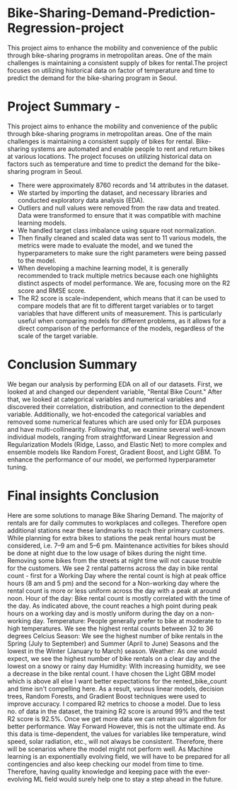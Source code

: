 # Bike-Sharing-Demand-Prediction-Regression-project
This project aims to enhance the mobility and convenience of the public through bike-sharing programs in metropolitan areas. One of the main challenges is maintaining a consistent supply of bikes for rental.The project focuses on utilizing historical data on factor of temperature and time to predict the demand for the bike-sharing program in Seoul.
# Project Summary -
This project aims to enhance the mobility and convenience of the public through bike-sharing programs in metropolitan areas. One of the main challenges is maintaining a consistent supply of bikes for rental. Bike-sharing systems are automated and enable people to rent and return bikes at various locations. The project focuses on utilizing historical data on factors such as temperature and time to predict the demand for the bike-sharing program in Seoul.
* There were approximately 8760 records and 14 attributes in the dataset.
* We started by importing the dataset, and necessary libraries and conducted exploratory data analysis (EDA).
* Outliers and null values were removed from the raw data and treated. Data were transformed to ensure that it was compatible with machine learning models.
* We handled target class imbalance using square root normalization.
* Then finally cleaned and scaled data was sent to 11 various models, the metrics were made to evaluate the model, and we tuned the hyperparameters to make sure the right parameters were being passed to the model.
* When developing a machine learning model, it is generally recommended to track multiple metrics because each one highlights distinct aspects of model performance. We are, focusing more on the R2 score and RMSE score.
*  The R2 score is scale-independent, which means that it can be used to compare models that are fit to different target variables or to target variables that have different units of measurement. This is particularly useful when comparing models for different problems, as it allows for a direct comparison of the performance of the models, regardless of the scale of the target variable.
  
#   Conclusion Summary
We began our analysis by performing EDA on all of our datasets. First, we looked at and changed our dependent variable, "Rental Bike Count." After that, we looked at categorical variables and numerical variables and discovered their correlation, distribution, and connection to the dependent variable. Additionally, we hot-encoded the categorical variables and removed some numerical features which are used only for EDA purposes and have multi-collinearity.
Following that, we examine several well-known individual models, ranging from straightforward Linear Regression and Regularization Models (Ridge, Lasso, and Elastic Net) to more complex and ensemble models like Random Forest, Gradient Boost, and Light GBM. To enhance the performance of our model, we performed hyperparameter tuning.

# Final insights Conclusion
Here are some solutions to manage Bike Sharing Demand.
The majority of rentals are for daily commutes to workplaces and colleges. Therefore open additional stations near these landmarks to reach their primary customers.
While planning for extra bikes to stations the peak rental hours must be considered, i.e. 7–9 am and 5–6 pm.
Maintenance activities for bikes should be done at night due to the low usage of bikes during the night time. Removing some bikes from the streets at night time will not cause trouble for the customers.
We see 2 rental patterns across the day in bike rental count - first for a Working Day where the rental count is high at peak office hours (8 am and 5 pm) and the second for a Non-working day where the rental count is more or less uniform across the day with a peak at around noon.
Hour of the day: Bike rental count is mostly correlated with the time of the day. As indicated above, the count reaches a high point during peak hours on a working day and is mostly uniform during the day on a non-working day.
Temperature: People generally prefer to bike at moderate to high temperatures. We see the highest rental counts between 32 to 36 degrees Celcius
Season: We see the highest number of bike rentals in the Spring (July to September) and Summer (April to June) Seasons and the lowest in the Winter (January to March) season.
Weather: As one would expect, we see the highest number of bike rentals on a clear day and the lowest on a snowy or rainy day
Humidity: With increasing humidity, we see a decrease in the bike rental count.
I have chosen the Light GBM model which is above all else I want better expectations for the rented_bike_count and time isn't compelling here. As a result, various linear models, decision trees, Random Forests, and Gradient Boost techniques were used to improve accuracy. I compared R2 metrics to choose a model.
Due to less no. of data in the dataset, the training R2 score is around 99% and the test R2 score is 92.5%. Once we get more data we can retrain our algorithm for better performance.
Way Forward
However, this is not the ultimate end. As this data is time-dependent, the values for variables like temperature, wind speed, solar radiation, etc., will not always be consistent. Therefore, there will be scenarios where the model might not perform well. As Machine learning is an exponentially evolving field, we will have to be prepared for all contingencies and also keep checking our model from time to time. Therefore, having quality knowledge and keeping pace with the ever-evolving ML field would surely help one to stay a step ahead in the future.
